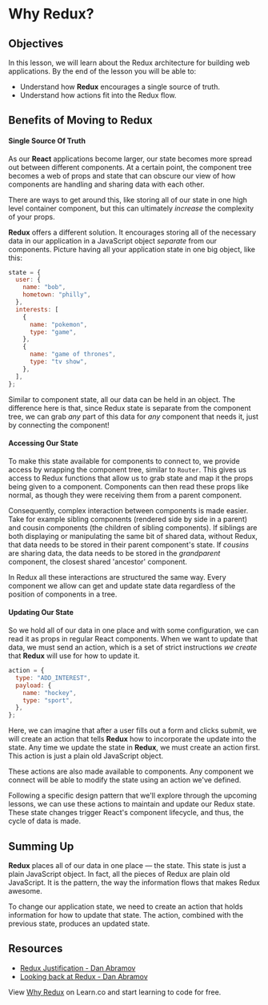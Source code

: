 # Why Redux?

## Objectives

In this lesson, we will learn about the Redux architecture for building web
applications. By the end of the lesson you will be able to:

- Understand how **Redux** encourages a single source of truth.
- Understand how actions fit into the Redux flow.

## Benefits of Moving to Redux

#### Single Source Of Truth

As our **React** applications become larger, our state becomes more spread out
between different components. At a certain point, the component tree becomes a
web of props and state that can obscure our view of how components are handling
and sharing data with each other.

There are ways to get around this, like storing all of our state in one high
level container component, but this can ultimately _increase_ the complexity of
your props.

**Redux** offers a different solution. It encourages storing all of the
necessary data in our application in a JavaScript object _separate_ from our
components. Picture having all your application state in one big object, like
this:

```javascript
state = {
  user: {
    name: "bob",
    hometown: "philly",
  },
  interests: [
    {
      name: "pokemon",
      type: "game",
    },
    {
      name: "game of thrones",
      type: "tv show",
    },
  ],
};
```

Similar to component state, all our data can be held in an object. The
difference here is that, since Redux state is separate from the component tree,
we can grab _any_ part of this data for _any_ component that needs it, just by
connecting the component!

#### Accessing Our State

To make this state available for components to connect to, we provide access by
wrapping the component tree, similar to `Router`. This gives us access to Redux
functions that allow us to grab state and map it the props being given to a
component. Components can then read these props like normal, as though they were
receiving them from a parent component.

Consequently, complex interaction between components is made easier. Take for
example sibling components (rendered side by side in a parent) and cousin
components (the children of sibling components). If siblings are both displaying
or manipulating the same bit of shared data, without Redux, that data needs to
be stored in their parent component's state. If _cousins_ are sharing data, the
data needs to be stored in the _grandparent_ component, the closest shared
'ancestor' component.

In Redux all these interactions are structured the same way. Every component we
allow can get and update state data regardless of the position of components in
a tree.

#### Updating Our State

So we hold all of our data in one place and with some configuration, we can read
it as props in regular React components. When we want to update that data, we
must send an action, which is a set of strict instructions _we create_ that
**Redux** will use for how to update it.

```javascript
action = {
  type: "ADD_INTEREST",
  payload: {
    name: "hockey",
    type: "sport",
  },
};
```

Here, we can imagine that after a user fills out a form and clicks submit, we
will create an action that tells **Redux** how to incorporate the update into
the state. Any time we update the state in **Redux**, we must create an action
first. This action is just a plain old JavaScript object.

These actions are also made available to components. Any component we connect
will be able to modify the state using an action we've defined.

Following a specific design pattern that we'll explore through the upcoming
lessons, we can use these actions to maintain and update our Redux state. These
state changes trigger React's component lifecycle, and thus, the cycle of data
is made.

## Summing Up

**Redux** places all of our data in one place &mdash; the state. This state is just a
plain JavaScript object. In fact, all the pieces of Redux are plain old
JavaScript. It is the pattern, the way the information flows that makes Redux
awesome.

To change our application state, we need to create an action that holds information
for how to update that state. The action, combined with the previous state,
produces an updated state.

## Resources

- [Redux Justification - Dan Abramov](https://www.youtube.com/watch?v=xsSnOQynTHs)
- [Looking back at Redux - Dan Abramov](https://www.youtube.com/watch?v=uvAXVMwHJXU)

<p class='util--hide'>View <a href='https://learn.co/lessons/why-redux'>Why Redux</a> on Learn.co and start learning to code for free.</p>
